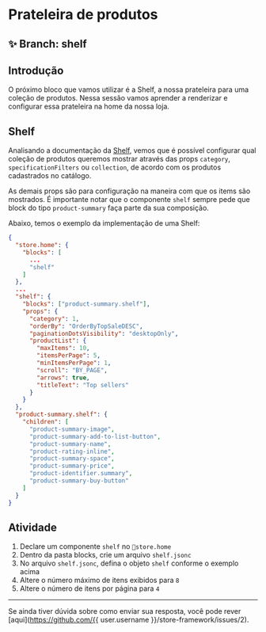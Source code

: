 # Prateleira de produtos

## :sparkles: **Branch:** shelf

## Introdução

O próximo bloco que vamos utilizar é a Shelf, a nossa prateleira para uma coleção de produtos. Nessa sessão vamos aprender a renderizar e configurar essa prateleira na home da nossa loja.

## Shelf

Analisando a documentação da [Shelf](https://vtex.io/docs/app/vtex.shelf), vemos que é possível configurar qual coleção de produtos queremos mostrar através das props `category`, `specificationFilters` ou `collection`, de acordo com os produtos cadastrados no catálogo.

As demais props são para configuração na maneira com que os items são mostrados. É importante notar que o componente `shelf` sempre pede que block do tipo `product-summary` faça parte da sua composição.

Abaixo, temos o exemplo da implementação de uma Shelf:

```json
{
  "store.home": {
    "blocks": [
      ...
      "shelf"
    ]
  },
  ...
  "shelf": {
    "blocks": ["product-summary.shelf"],
    "props": {
      "category": 1,
      "orderBy": "OrderByTopSaleDESC",
      "paginationDotsVisibility": "desktopOnly",
      "productList": {
        "maxItems": 10,
        "itemsPerPage": 5,
        "minItemsPerPage": 1,
        "scroll": "BY_PAGE",
        "arrows": true,
        "titleText": "Top sellers"
      }
    }
  },
  "product-summary.shelf": {
    "children": [
      "product-summary-image",
      "product-summary-add-to-list-button",
      "product-summary-name",
      "product-rating-inline",
      "product-summary-space",
      "product-summary-price",
      "product-identifier.summary",
      "product-summary-buy-button"
    ]
  }
}
```

## Atividade

1. Declare um componente `shelf` no `store.home`
2. Dentro da pasta blocks, crie um arquivo `shelf.jsonc`
3. No arquivo `shelf.jsonc`, defina o objeto `shelf` conforme o exemplo acima
4. Altere o número máximo de itens exibidos para `8`
5. Altere o número de itens por página para `4`

----

Se ainda tiver dúvida sobre como enviar sua resposta, você pode rever [aqui](https://github.com/{{ user.username }}/store-framework/issues/2).